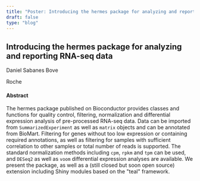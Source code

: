 ```yaml
---
title: "Poster: Introducing the hermes package for analyzing and reporting RNA-seq data"
draft: false
type: "blog"
---
```


## Introducing the hermes package for analyzing and reporting RNA-seq data

Daniel Sabanes Bove

Roche

#### Abstract

The hermes package published on Bioconductor provides classes and functions for quality control, filtering, normalization and differential expression analysis of pre-processed RNA-seq data. Data can be imported from `SummarizedExperiment` as well as `matrix` objects and can be annotated from BioMart. Filtering for genes without too low expression or containing required annotations, as well as filtering for samples with sufficient correlation to other samples or total number of reads is supported. The standard normalization methods including `cpm`, `rpkm` and `tpm` can be used, and `DESeq2` as well as `voom` differential expression analyses are available.  We present the package, as well as a (still closed but soon open source) extension including Shiny modules based on the "teal" framework.
